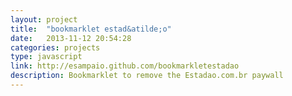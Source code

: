 ```yaml
---
layout: project
title:  "bookmarklet estad&atilde;o"
date:   2013-11-12 20:54:28
categories: projects
type: javascript
link: http://esampaio.github.com/bookmarkletestadao
description: Bookmarklet to remove the Estadao.com.br paywall
---
```

